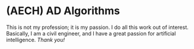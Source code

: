 # (AECH) AD Algorithms 
This is not my profession; it is my passion. I do all this work out of interest. Basically, I am a civil engineer, and I have a great passion for artificial intelligence. *Thank you!*

